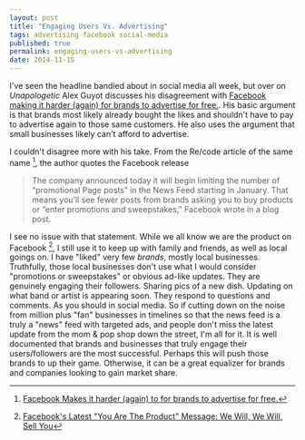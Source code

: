 ```yaml
---
layout: post
title: "Engaging Users Vs. Advertising"
tags: advertising facebook social-media
published: true
permalink: engaging-users-vs-advertising
date: 2014-11-15
---
```


I've seen the headline bandied about in social media all week, but over on <cite>Unapologetic</cite> Alex Guyot discusses his disagreement with [Facebook making it harder (again) for brands to advertise for free.](http://unapologetic.io/posts/2014/11/14/facebook-makes-it-harder-again-for-brands-to-advertise-for-free/). His basic argument is that brands most likely already bought the likes and shouldn't have to pay to advertise again to those same customers. He also uses the argument that small businesses likely can't afford to advertise.

I couldn't disagree more with his take. From the Re/code article of the same name [^1], the author quotes the Facebook release
<blockquote>The company announced today it will begin limiting the number of “promotional Page posts” in the News Feed starting in January. That means you’ll see fewer posts from brands asking you to buy products or “enter promotions and sweepstakes,” Facebook wrote in a blog post.</blockquote>

I see no issue with that statement. While we all know we are the product on Facebook [^2], I still use it to keep up with family and friends, as well as local goings on. I have "liked" very few *brands*, mostly local businesses. Truthfully, those local businesses don't use what I would consider "promotions or sweepstakes" or obvious ad-like updates. They are genuinely engaging their followers. Sharing pics of a new dish. Updating on what band or artist is appearing soon. They respond to questions and comments. As you should in social media. So if cutting down on the noise from million plus "fan" businesses in timelines so that the news feed is a truly a "news" feed with targeted ads, and people don't miss the latest update from the mom & pop shop down the street, I'm all for it. It is well documented that brands and businesses that truly engage their users/followers are the most successful. Perhaps this will push those brands to up their game. Otherwise, it can be a great equalizer for brands and companies looking to gain market share. 

[^1]:[Facebook Makes it harder (again) to for brands to advertise for free.](http://recode.net/2014/11/14/facebook-news-feed-update-cuts-down-on-promotional-brand-posts/)

[^2]: [Facebook's Latest "You Are The Product" Message: We Will, We Will, Sell You](http://readwrite.com/2014/11/13/facebook-privacy-policy-transactions-data-location-targeted-advertising)
